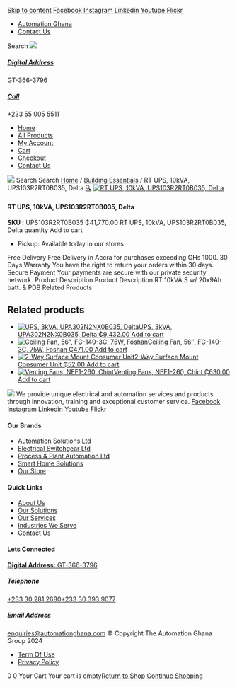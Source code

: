 [Skip to content](https://store.automationghana.com/product/rt-ups-10kva-ups103r2rt0b035-delta/#content)
[ Facebook ](https://www.facebook.com/automationgh/) [ Instagram ](https://www.instagram.com/automationgh/) [ Linkedin ](https://www.linkedin.com/company/the-automation-ghana-limited/) [ Youtube ](https://www.youtube.com/channel/UCurrRDUSm5oIW39VXjn1u0w) [ Flickr ](https://www.flickr.com/photos/181794037@N07/)
  * [ Automation Ghana ](https://automationghana.com)
  * [ Contact Us ](https://store.automationghana.com/contact/)


Search
[ ![](https://store.automationghana.com/wp-content/uploads/2024/04/Website-TAGG-Logo-BLUE.png) ](https://store.automationghana.com/)
[ ](https://maps.app.goo.gl/m4xeaagWCNbLk4jM6)
#####  [ Digital Address ](https://maps.app.goo.gl/m4xeaagWCNbLk4jM6)
GT-366-3796 
[ ](tel:+233550055511)
#####  [ Call ](tel:+233550055511)
+233 55 005 5511 
  * [Home](https://store.automationghana.com/)
  * [All Products](https://store.automationghana.com/shop/)
  * [My Account](https://store.automationghana.com/my-account/)
  * [Cart](https://store.automationghana.com/cart/)
  * [Checkout](https://store.automationghana.com/checkout/)
  * [Contact Us](https://store.automationghana.com/contact/)


[![](https://store.automationghana.com/wp-content/uploads/2024/04/AutomationGhana_logo_white.png)](https://store.automationghana.com)
Search
Search
[Home](https://store.automationghana.com) / [Building Essentials](https://store.automationghana.com/product-category/building-essentials/) / RT UPS, 10kVA, UPS103R2RT0B035, Delta
[🔍](https://store.automationghana.com/product/rt-ups-10kva-ups103r2rt0b035-delta/)
[![RT UPS, 10kVA, UPS103R2RT0B035, Delta](https://store.automationghana.com/wp-content/uploads/2025/06/RT-6kVA-S-600x400.jpg)](https://store.automationghana.com/wp-content/uploads/2025/06/RT-6kVA-S.jpg)
####  RT UPS, 10kVA, UPS103R2RT0B035, Delta 
**SKU :** UPS103R2RT0B035 
₵41,770.00
RT UPS, 10kVA, UPS103R2RT0B035, Delta quantity
Add to cart
  * Pickup: Available today in our stores


Free Delivery 
Free Delivery in Accra for purchases exceeding GHs 1000. 
30 Days Warranty 
You have the right to return your orders within 30 days. 
Secure Payment 
Your payments are secure with our private security network. 
Product Description
Product Description
RT 10kVA S w/ 20x9Ah batt. & PDB
Related Products 
## Related products
  * [![UPS, 3kVA, UPA302N2NX0B035, Delta](https://store.automationghana.com/wp-content/uploads/2025/06/N-1kVA-Gen-3-300x300.jpg)UPS, 3kVA, UPA302N2NX0B035, Delta ₵9,432.00 ](https://store.automationghana.com/product/ups-3kva-upa302n2nx0b035-delta/)
[Add to cart](https://store.automationghana.com/product/rt-ups-10kva-ups103r2rt0b035-delta/?add-to-cart=24749)
  * [![Ceiling Fan, 56", FC-140-3C, 75W, Foshan](https://store.automationghana.com/wp-content/uploads/2022/04/FC-140-3C-1.jpg)Ceiling Fan, 56″, FC-140-3C, 75W, Foshan ₵471.00 ](https://store.automationghana.com/product/ceiling-fan-56-75w/)
[Add to cart](https://store.automationghana.com/product/rt-ups-10kva-ups103r2rt0b035-delta/?add-to-cart=4470)
  * [![2-Way Surface Mount Consumer Unit](https://store.automationghana.com/wp-content/uploads/2020/04/8692spf-solera.png)2-Way Surface Mount Consumer Unit ₵52.00 ](https://store.automationghana.com/product/consumer-unit-8692spf-solera/)
[Add to cart](https://store.automationghana.com/product/rt-ups-10kva-ups103r2rt0b035-delta/?add-to-cart=1971)
  * [![Venting Fans, NEF1-260, Chint](https://store.automationghana.com/wp-content/uploads/2019/12/ITEM-7-300x300.jpg)Venting Fans, NEF1-260, Chint ₵630.00 ](https://store.automationghana.com/product/venting-fans-nef1-260-chint/)
[Add to cart](https://store.automationghana.com/product/rt-ups-10kva-ups103r2rt0b035-delta/?add-to-cart=1920)


![](https://store.automationghana.com/wp-content/uploads/2024/04/AutomationGhana_logo_white.png)
We provide unique electrical and automation services and products through innovation, training and exceptional customer service.
[ Facebook ](https://www.facebook.com/automationgh/) [ Instagram ](https://www.instagram.com/automationgh/) [ Linkedin ](https://www.linkedin.com/company/the-automation-ghana-limited/) [ Youtube ](https://www.youtube.com/channel/UCurrRDUSm5oIW39VXjn1u0w) [ Flickr ](https://www.flickr.com/photos/181794037@N07/)
#### Our Brands
  * [ Automation Solutions Ltd ](https://store.automationghana.com/product/rt-ups-10kva-ups103r2rt0b035-delta/)
  * [ Electrical Switchgear Ltd ](https://store.automationghana.com/product/rt-ups-10kva-ups103r2rt0b035-delta/)
  * [ Process & Plant Automation Ltd ](https://store.automationghana.com/product/rt-ups-10kva-ups103r2rt0b035-delta/)
  * [ Smart Home Solutions ](https://store.automationghana.com/product/rt-ups-10kva-ups103r2rt0b035-delta/)
  * [ Our Store ](https://store.automationghana.com/product/rt-ups-10kva-ups103r2rt0b035-delta/)


#### Quick Links
  * [ About Us ](https://store.automationghana.com/product/rt-ups-10kva-ups103r2rt0b035-delta/)
  * [ Our Solutions ](https://store.automationghana.com/product/rt-ups-10kva-ups103r2rt0b035-delta/)
  * [ Our Services ](https://store.automationghana.com/product/rt-ups-10kva-ups103r2rt0b035-delta/)
  * [ Industries We Serve ](https://store.automationghana.com/product/rt-ups-10kva-ups103r2rt0b035-delta/)
  * [ Contact Us ](https://store.automationghana.com/product/rt-ups-10kva-ups103r2rt0b035-delta/)


#### Lets Connected
[**Digital Address:** GT-366-3796](https://maps.app.goo.gl/m4xeaagWCNbLk4jM6)
#####  Telephone 
[ +233 30 281 2680](tel:+233302812680)[+233 30 393 9077](https://store.automationghana.com/product/rt-ups-10kva-ups103r2rt0b035-delta/+233303939077)
#####  Email Address 
enquiries@automationghana.com 
© Copyright The Automation Ghana Group 2024
  * [ Term Of Use ](https://store.automationghana.com/product/rt-ups-10kva-ups103r2rt0b035-delta/)
  * [ Privacy Policy ](https://store.automationghana.com/product/rt-ups-10kva-ups103r2rt0b035-delta/)


0
0
Your Cart
Your cart is empty[Return to Shop](https://store.automationghana.com/shop/)
[Continue Shopping](https://store.automationghana.com/product/rt-ups-10kva-ups103r2rt0b035-delta/)
